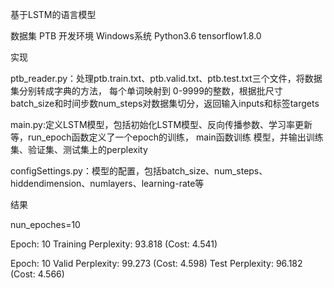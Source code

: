 基于LSTM的语言模型 

数据集 PTB 
开发环境 Windows系统 Python3.6 tensorflow1.8.0 

实现

ptb_reader.py：处理ptb.train.txt、ptb.valid.txt、ptb.test.txt三个文件，将数据集分别转成字典的方法，
每个单词映射到 0-9999的整数，根据批尺寸batch_size和时间步数num_steps对数据集切分，返回输入inputs和标签targets

main.py:定义LSTM模型，包括初始化LSTM模型、反向传播参数、学习率更新等，run_epoch函数定义了一个epoch的训练，
main函数训练 模型，并输出训练集、验证集、测试集上的perplexity

configSettings.py：模型的配置，包括batch_size、num_steps、hiddendimension、numlayers、learning-rate等 

结果 

nun_epoches=10

Epoch: 10 Training Perplexity: 93.818 (Cost: 4.541) 

Epoch: 10 Valid Perplexity: 99.273 (Cost: 4.598) 
Test Perplexity: 96.182 (Cost: 4.566)
